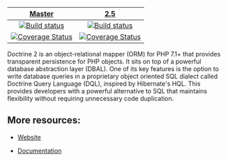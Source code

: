 | [Master][Master] | [2.5][2.5] |
|:----------------:|:----------:|
| [![Build status][Master image]][Master] | [![Build status][2.5 image]][2.5] |
| [![Coverage Status][Master coverage image]][Master coverage] | [![Coverage Status][2.5 coverage image]][2.5 coverage] |

Doctrine 2 is an object-relational mapper (ORM) for PHP 7.1+ that provides transparent persistence
for PHP objects. It sits on top of a powerful database abstraction layer (DBAL). One of its key features
is the option to write database queries in a proprietary object oriented SQL dialect called Doctrine Query Language (DQL),
inspired by Hibernate's HQL. This provides developers with a powerful alternative to SQL that maintains flexibility
without requiring unnecessary code duplication.


## More resources:

* [Website](http://www.doctrine-project.org)
* [Documentation](http://docs.doctrine-project.org/projects/doctrine-orm/en/latest/index.html)


  [Master image]: https://img.shields.io/travis/doctrine/doctrine2/master.svg?style=flat-square
  [Master]: https://travis-ci.org/doctrine/doctrine2
  [Master coverage image]: https://img.shields.io/scrutinizer/coverage/g/doctrine/doctrine2/master.svg?style=flat-square
  [Master coverage]: https://scrutinizer-ci.com/g/doctrine/doctrine2/?branch=master
  [2.5 image]: https://img.shields.io/travis/doctrine/doctrine2/2.5.svg?style=flat-square
  [2.5]: https://github.com/doctrine/doctrine2/tree/2.5
  [2.5 coverage image]: https://img.shields.io/scrutinizer/coverage/g/doctrine/doctrine2/2.5.svg?style=flat-square
  [2.5 coverage]: https://scrutinizer-ci.com/g/doctrine/doctrine2/?branch=2.5
